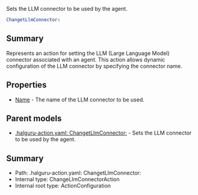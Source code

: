 <!--
title: ChangetLlmConnector
description: Sets the LLM connector to be used by the agent.
version: 1.0.0+62a79eb7c455dc244ea9db083fc0bfdac5d67dd0
generated: true
date: 2025-03-29T15:01:06Z
node: This file is generated by the command-line program: `halguru manual --generate-docs`
-->


Sets the LLM connector to be used by the agent.

```yaml
ChangetLlmConnector:
```

## Summary

Represents an action for setting the LLM (Large Language Model) connector
associated with an agent. This action allows dynamic configuration of
the LLM connector by specifying the connector name.

## Properties

* [Name]((action)-changetllmconnector-name.md) - The name of the LLM connector to be used.

## Parent models

* [.halguru-action.yaml: ChangetLlmConnector:]((action)-changetllmconnector.md) - Sets the LLM connector to be used by the agent.

## Summary

* Path: .halguru-action.yaml: ChangetLlmConnector:
* Internal type: ChangeLlmConnectorAction
* Internal root type: ActionConfiguration
